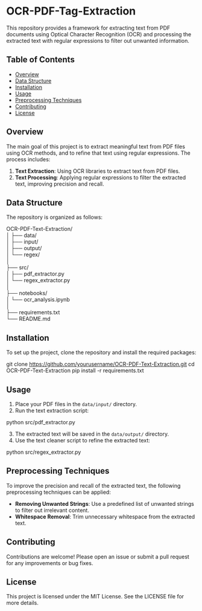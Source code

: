 # OCR-PDF-Tag-Extraction

This repository provides a framework for extracting text from PDF documents using Optical Character Recognition (OCR) and processing the extracted text with regular expressions to filter out unwanted information.

## Table of Contents
- [Overview](#overview)
- [Data Structure](#data-structure)
- [Installation](#installation)
- [Usage](#usage)
- [Preprocessing Techniques](#preprocessing-techniques)
- [Contributing](#contributing)
- [License](#license)

## Overview

The main goal of this project is to extract meaningful text from PDF files using OCR methods, and to refine that text using regular expressions. The process includes:

1. **Text Extraction**: Using OCR libraries to extract text from PDF files.
2. **Text Processing**: Applying regular expressions to filter the extracted text, improving precision and recall.

## Data Structure

The repository is organized as follows:

OCR-PDF-Text-Extraction/                                                                                                                                                                         
│
├── data/                                                                                                                                                  
│   ├── input/                                                                                                                                                 
│   ├── output/                                                                                                                                             
│   └── regex/                                                                                                                                 
│                                                                                                                                                                                                
├── src/                                                                                                                                                           
│   ├── pdf_extractor.py                                                                                                                                    
│   └── regex_extractor.py                                                                                                                                     
│                                                                                                                                                                                                
├── notebooks/                                                                                                                                                  
│   └── ocr_analysis.ipynb                                                                                                                                       
│                                                                                                                                                                                                
├── requirements.txt                                                                                                                                               
└── README.md                                                                                                                                                         


## Installation

To set up the project, clone the repository and install the required packages:

git clone https://github.com/yourusername/OCR-PDF-Text-Extraction.git
cd OCR-PDF-Text-Extraction
pip install -r requirements.txt


## Usage

1. Place your PDF files in the `data/input/` directory.
2. Run the text extraction script:

python src/pdf_extractor.py


3. The extracted text will be saved in the `data/output/` directory.
4. Use the text cleaner script to refine the extracted text:

python src/regex_extractor.py


## Preprocessing Techniques

To improve the precision and recall of the extracted text, the following preprocessing techniques can be applied:

- **Removing Unwanted Strings**: Use a predefined list of unwanted strings to filter out irrelevant content.
- **Whitespace Removal**: Trim unnecessary whitespace from the extracted text.

## Contributing

Contributions are welcome! Please open an issue or submit a pull request for any improvements or bug fixes.

## License

This project is licensed under the MIT License. See the LICENSE file for more details.
```
